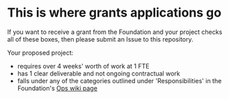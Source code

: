 # This is where grants applications go

If you want to receive a grant from the Foundation and your project checks all of these boxes, then please submit an Issue to this repository.

Your proposed project:
- requires over 4 weeks' worth of work at 1 FTE
- has 1 clear deliverable and not ongoing contractual work
- falls under any of the categories outlined under 'Responsibilities' in the Foundation's [Ops wiki page](https://github.com/dwebfoundation/ops/wiki)
